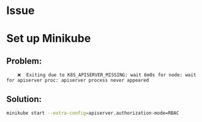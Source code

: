 # Issue

# Set up Minikube

## Problem:
```
    ❌  Exiting due to K8S_APISERVER_MISSING: wait 6m0s for node: wait for apiserver proc: apiserver process never appeared
```
## Solution:
```bash
minikube start --extra-config=apiserver.authorization-mode=RBAC
```

